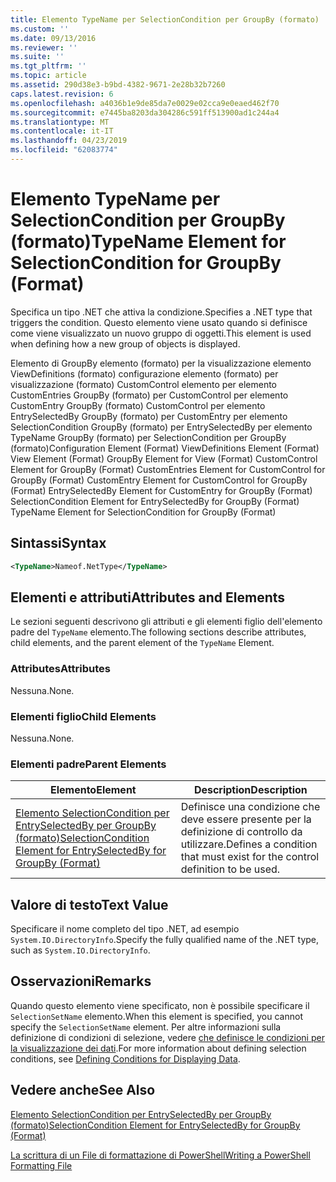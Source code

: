 ```yaml
---
title: Elemento TypeName per SelectionCondition per GroupBy (formato) | Microsoft Docs
ms.custom: ''
ms.date: 09/13/2016
ms.reviewer: ''
ms.suite: ''
ms.tgt_pltfrm: ''
ms.topic: article
ms.assetid: 290d38e3-b9bd-4382-9671-2e28b32b7260
caps.latest.revision: 6
ms.openlocfilehash: a4036b1e9de85da7e0029e02cca9e0eaed462f70
ms.sourcegitcommit: e7445ba8203da304286c591ff513900ad1c244a4
ms.translationtype: MT
ms.contentlocale: it-IT
ms.lasthandoff: 04/23/2019
ms.locfileid: "62083774"
---
```

# <a name="typename-element-for-selectioncondition-for-groupby-format"></a><span data-ttu-id="95cec-102">Elemento TypeName per SelectionCondition per GroupBy (formato)</span><span class="sxs-lookup"><span data-stu-id="95cec-102">TypeName Element for SelectionCondition for GroupBy (Format)</span></span>

<span data-ttu-id="95cec-103">Specifica un tipo .NET che attiva la condizione.</span><span class="sxs-lookup"><span data-stu-id="95cec-103">Specifies a .NET type that triggers the condition.</span></span> <span data-ttu-id="95cec-104">Questo elemento viene usato quando si definisce come viene visualizzato un nuovo gruppo di oggetti.</span><span class="sxs-lookup"><span data-stu-id="95cec-104">This element is used when defining how a new group of objects is displayed.</span></span>

<span data-ttu-id="95cec-105">Elemento di GroupBy elemento (formato) per la visualizzazione elemento ViewDefinitions (formato) configurazione elemento (formato) per visualizzazione (formato) CustomControl elemento per elemento CustomEntries GroupBy (formato) per CustomControl per elemento CustomEntry GroupBy (formato) CustomControl per elemento EntrySelectedBy GroupBy (formato) per CustomEntry per elemento SelectionCondition GroupBy (formato) per EntrySelectedBy per elemento TypeName GroupBy (formato) per SelectionCondition per GroupBy (formato)</span><span class="sxs-lookup"><span data-stu-id="95cec-105">Configuration Element (Format) ViewDefinitions Element (Format) View Element (Format) GroupBy Element for View (Format) CustomControl Element for GroupBy (Format) CustomEntries Element for CustomControl for GroupBy (Format) CustomEntry Element for CustomControl for GroupBy (Format) EntrySelectedBy Element for CustomEntry for GroupBy (Format) SelectionCondition Element for EntrySelectedBy for GroupBy (Format) TypeName Element for SelectionCondition for GroupBy  (Format)</span></span>

## <a name="syntax"></a><span data-ttu-id="95cec-106">Sintassi</span><span class="sxs-lookup"><span data-stu-id="95cec-106">Syntax</span></span>

```xml
<TypeName>Nameof.NetType</TypeName>

```

## <a name="attributes-and-elements"></a><span data-ttu-id="95cec-107">Elementi e attributi</span><span class="sxs-lookup"><span data-stu-id="95cec-107">Attributes and Elements</span></span>

<span data-ttu-id="95cec-108">Le sezioni seguenti descrivono gli attributi e gli elementi figlio dell'elemento padre del `TypeName` elemento.</span><span class="sxs-lookup"><span data-stu-id="95cec-108">The following sections describe attributes, child elements, and the parent element of the `TypeName` Element.</span></span>

### <a name="attributes"></a><span data-ttu-id="95cec-109">Attributes</span><span class="sxs-lookup"><span data-stu-id="95cec-109">Attributes</span></span>

<span data-ttu-id="95cec-110">Nessuna.</span><span class="sxs-lookup"><span data-stu-id="95cec-110">None.</span></span>

### <a name="child-elements"></a><span data-ttu-id="95cec-111">Elementi figlio</span><span class="sxs-lookup"><span data-stu-id="95cec-111">Child Elements</span></span>

<span data-ttu-id="95cec-112">Nessuna.</span><span class="sxs-lookup"><span data-stu-id="95cec-112">None.</span></span>

### <a name="parent-elements"></a><span data-ttu-id="95cec-113">Elementi padre</span><span class="sxs-lookup"><span data-stu-id="95cec-113">Parent Elements</span></span>

|<span data-ttu-id="95cec-114">Elemento</span><span class="sxs-lookup"><span data-stu-id="95cec-114">Element</span></span>|<span data-ttu-id="95cec-115">Description</span><span class="sxs-lookup"><span data-stu-id="95cec-115">Description</span></span>|
|-------------|-----------------|
|[<span data-ttu-id="95cec-116">Elemento SelectionCondition per EntrySelectedBy per GroupBy (formato)</span><span class="sxs-lookup"><span data-stu-id="95cec-116">SelectionCondition Element for EntrySelectedBy for GroupBy (Format)</span></span>](./selectioncondition-element-for-entryselectedby-for-groupby-format.md)|<span data-ttu-id="95cec-117">Definisce una condizione che deve essere presente per la definizione di controllo da utilizzare.</span><span class="sxs-lookup"><span data-stu-id="95cec-117">Defines a condition that must exist for the control definition to be used.</span></span>|

## <a name="text-value"></a><span data-ttu-id="95cec-118">Valore di testo</span><span class="sxs-lookup"><span data-stu-id="95cec-118">Text Value</span></span>

<span data-ttu-id="95cec-119">Specificare il nome completo del tipo .NET, ad esempio `System.IO.DirectoryInfo`.</span><span class="sxs-lookup"><span data-stu-id="95cec-119">Specify the fully qualified name of the .NET type, such as `System.IO.DirectoryInfo`.</span></span>

## <a name="remarks"></a><span data-ttu-id="95cec-120">Osservazioni</span><span class="sxs-lookup"><span data-stu-id="95cec-120">Remarks</span></span>

<span data-ttu-id="95cec-121">Quando questo elemento viene specificato, non è possibile specificare il `SelectionSetName` elemento.</span><span class="sxs-lookup"><span data-stu-id="95cec-121">When this element is specified, you cannot specify the `SelectionSetName` element.</span></span> <span data-ttu-id="95cec-122">Per altre informazioni sulla definizione di condizioni di selezione, vedere [che definisce le condizioni per la visualizzazione dei dati](./defining-conditions-for-displaying-data.md).</span><span class="sxs-lookup"><span data-stu-id="95cec-122">For more information about defining selection conditions, see [Defining Conditions for Displaying Data](./defining-conditions-for-displaying-data.md).</span></span>

## <a name="see-also"></a><span data-ttu-id="95cec-123">Vedere anche</span><span class="sxs-lookup"><span data-stu-id="95cec-123">See Also</span></span>

[<span data-ttu-id="95cec-124">Elemento SelectionCondition per EntrySelectedBy per GroupBy (formato)</span><span class="sxs-lookup"><span data-stu-id="95cec-124">SelectionCondition Element for EntrySelectedBy for GroupBy (Format)</span></span>](./selectioncondition-element-for-entryselectedby-for-groupby-format.md)

[<span data-ttu-id="95cec-125">La scrittura di un File di formattazione di PowerShell</span><span class="sxs-lookup"><span data-stu-id="95cec-125">Writing a PowerShell Formatting File</span></span>](./writing-a-powershell-formatting-file.md)
